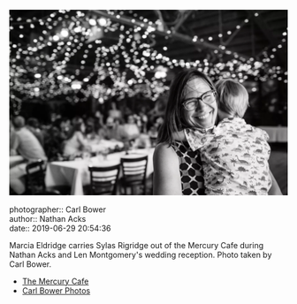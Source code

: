 ![Marcia Eldridge carries Sylas Rigridge out of the Mercury Cafe](assets/2019-06-29-set-4-the-dance-12.webp)

photographer:: Carl Bower  
author:: Nathan Acks  
date:: 2019-06-29 20:54:36

Marcia Eldridge carries Sylas Rigridge out of the Mercury Cafe during Nathan Acks and Len Montgomery's wedding reception. Photo taken by Carl Bower.

* [The Mercury Cafe](http://mercurycafe.com)
* [Carl Bower Photos](https://carlbowerphotos.com)
